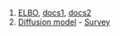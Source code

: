 1. [ELBO](https://mbernste.github.io/posts/elbo/), [docs1](https://mlarchive.com/deep-learning/evidence-lower-bound/), [docs2](https://yunfanj.com/blog/2021/01/11/ELBO.html)
2. [Diffusion model](https://lilianweng.github.io/posts/2021-07-11-diffusion-models/) - [Survey](https://arxiv.org/pdf/2209.00796)
